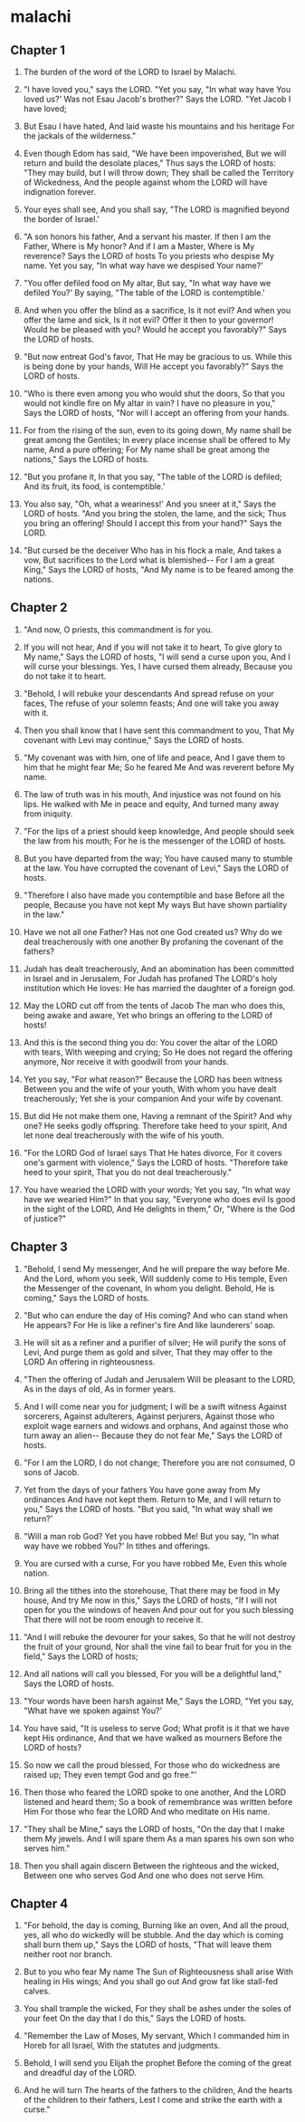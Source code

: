 # malachi

## Chapter 1

1. The burden of the word of the LORD to Israel by Malachi.

2. "I have loved you," says the LORD. "Yet you say, "In what way have You loved us?' Was not Esau Jacob's brother?" Says the LORD. "Yet Jacob I have loved;

3. But Esau I have hated, And laid waste his mountains and his heritage For the jackals of the wilderness."

4. Even though Edom has said, "We have been impoverished, But we will return and build the desolate places," Thus says the LORD of hosts: "They may build, but I will throw down; They shall be called the Territory of Wickedness, And the people against whom the LORD will have indignation forever.

5. Your eyes shall see, And you shall say, "The LORD is magnified beyond the border of Israel.'

6. "A son honors his father, And a servant his master. If then I am the Father, Where is My honor? And if I am a Master, Where is My reverence? Says the LORD of hosts To you priests who despise My name. Yet you say, "In what way have we despised Your name?'

7. "You offer defiled food on My altar, But say, "In what way have we defiled You?' By saying, "The table of the LORD is contemptible.'

8. And when you offer the blind as a sacrifice, Is it not evil? And when you offer the lame and sick, Is it not evil? Offer it then to your governor! Would he be pleased with you? Would he accept you favorably?" Says the LORD of hosts.

9. "But now entreat God's favor, That He may be gracious to us. While this is being done by your hands, Will He accept you favorably?" Says the LORD of hosts.

10. "Who is there even among you who would shut the doors, So that you would not kindle fire on My altar in vain? I have no pleasure in you," Says the LORD of hosts, "Nor will I accept an offering from your hands.

11. For from the rising of the sun, even to its going down, My name shall be great among the Gentiles; In every place incense shall be offered to My name, And a pure offering; For My name shall be great among the nations," Says the LORD of hosts.

12. "But you profane it, In that you say, "The table of the LORD is defiled; And its fruit, its food, is contemptible.'

13. You also say, "Oh, what a weariness!' And you sneer at it," Says the LORD of hosts. "And you bring the stolen, the lame, and the sick; Thus you bring an offering! Should I accept this from your hand?" Says the LORD.

14. "But cursed be the deceiver Who has in his flock a male, And takes a vow, But sacrifices to the Lord what is blemished-- For I am a great King," Says the LORD of hosts, "And My name is to be feared among the nations.

## Chapter 2

1. "And now, O priests, this commandment is for you.

2. If you will not hear, And if you will not take it to heart, To give glory to My name," Says the LORD of hosts, "I will send a curse upon you, And I will curse your blessings. Yes, I have cursed them already, Because you do not take it to heart.

3. "Behold, I will rebuke your descendants And spread refuse on your faces, The refuse of your solemn feasts; And one will take you away with it.

4. Then you shall know that I have sent this commandment to you, That My covenant with Levi may continue," Says the LORD of hosts.

5. "My covenant was with him, one of life and peace, And I gave them to him that he might fear Me; So he feared Me And was reverent before My name.

6. The law of truth was in his mouth, And injustice was not found on his lips. He walked with Me in peace and equity, And turned many away from iniquity.

7. "For the lips of a priest should keep knowledge, And people should seek the law from his mouth; For he is the messenger of the LORD of hosts.

8. But you have departed from the way; You have caused many to stumble at the law. You have corrupted the covenant of Levi," Says the LORD of hosts.

9. "Therefore I also have made you contemptible and base Before all the people, Because you have not kept My ways But have shown partiality in the law."

10. Have we not all one Father? Has not one God created us? Why do we deal treacherously with one another By profaning the covenant of the fathers?

11. Judah has dealt treacherously, And an abomination has been committed in Israel and in Jerusalem, For Judah has profaned The LORD's holy institution which He loves: He has married the daughter of a foreign god.

12. May the LORD cut off from the tents of Jacob The man who does this, being awake and aware, Yet who brings an offering to the LORD of hosts!

13. And this is the second thing you do: You cover the altar of the LORD with tears, With weeping and crying; So He does not regard the offering anymore, Nor receive it with goodwill from your hands.

14. Yet you say, "For what reason?" Because the LORD has been witness Between you and the wife of your youth, With whom you have dealt treacherously; Yet she is your companion And your wife by covenant.

15. But did He not make them one, Having a remnant of the Spirit? And why one? He seeks godly offspring. Therefore take heed to your spirit, And let none deal treacherously with the wife of his youth.

16. "For the LORD God of Israel says That He hates divorce, For it covers one's garment with violence," Says the LORD of hosts. "Therefore take heed to your spirit, That you do not deal treacherously."

17. You have wearied the LORD with your words; Yet you say, "In what way have we wearied Him?" In that you say, "Everyone who does evil Is good in the sight of the LORD, And He delights in them," Or, "Where is the God of justice?"

## Chapter 3

1. "Behold, I send My messenger, And he will prepare the way before Me. And the Lord, whom you seek, Will suddenly come to His temple, Even the Messenger of the covenant, In whom you delight. Behold, He is coming," Says the LORD of hosts.

2. "But who can endure the day of His coming? And who can stand when He appears? For He is like a refiner's fire And like launderers' soap.

3. He will sit as a refiner and a purifier of silver; He will purify the sons of Levi, And purge them as gold and silver, That they may offer to the LORD An offering in righteousness.

4. "Then the offering of Judah and Jerusalem Will be pleasant to the LORD, As in the days of old, As in former years.

5. And I will come near you for judgment; I will be a swift witness Against sorcerers, Against adulterers, Against perjurers, Against those who exploit wage earners and widows and orphans, And against those who turn away an alien-- Because they do not fear Me," Says the LORD of hosts.

6. "For I am the LORD, I do not change; Therefore you are not consumed, O sons of Jacob.

7. Yet from the days of your fathers You have gone away from My ordinances And have not kept them. Return to Me, and I will return to you," Says the LORD of hosts. "But you said, "In what way shall we return?'

8. "Will a man rob God? Yet you have robbed Me! But you say, "In what way have we robbed You?' In tithes and offerings.

9. You are cursed with a curse, For you have robbed Me, Even this whole nation.

10. Bring all the tithes into the storehouse, That there may be food in My house, And try Me now in this," Says the LORD of hosts, "If I will not open for you the windows of heaven And pour out for you such blessing That there will not be room enough to receive it.

11. "And I will rebuke the devourer for your sakes, So that he will not destroy the fruit of your ground, Nor shall the vine fail to bear fruit for you in the field," Says the LORD of hosts;

12. And all nations will call you blessed, For you will be a delightful land," Says the LORD of hosts.

13. "Your words have been harsh against Me," Says the LORD, "Yet you say, "What have we spoken against You?'

14. You have said, "It is useless to serve God; What profit is it that we have kept His ordinance, And that we have walked as mourners Before the LORD of hosts?

15. So now we call the proud blessed, For those who do wickedness are raised up; They even tempt God and go free."'

16. Then those who feared the LORD spoke to one another, And the LORD listened and heard them; So a book of remembrance was written before Him For those who fear the LORD And who meditate on His name.

17. "They shall be Mine," says the LORD of hosts, "On the day that I make them My jewels. And I will spare them As a man spares his own son who serves him."

18. Then you shall again discern Between the righteous and the wicked, Between one who serves God And one who does not serve Him.

## Chapter 4

1. "For behold, the day is coming, Burning like an oven, And all the proud, yes, all who do wickedly will be stubble. And the day which is coming shall burn them up," Says the LORD of hosts, "That will leave them neither root nor branch.

2. But to you who fear My name The Sun of Righteousness shall arise With healing in His wings; And you shall go out And grow fat like stall-fed calves.

3. You shall trample the wicked, For they shall be ashes under the soles of your feet On the day that I do this," Says the LORD of hosts.

4. "Remember the Law of Moses, My servant, Which I commanded him in Horeb for all Israel, With the statutes and judgments.

5. Behold, I will send you Elijah the prophet Before the coming of the great and dreadful day of the LORD.

6. And he will turn The hearts of the fathers to the children, And the hearts of the children to their fathers, Lest I come and strike the earth with a curse."

